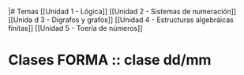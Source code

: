 |# Temas 
[[Unidad  1 - Lógica]]
[[Unidad 2 - Sistemas de numeración]]
[[Unida d 3 - Digrafos y grafos]]
[[Unidad  4 - Estructuras algebráicas finitas]]
[[Unidad 5 - Toería de números]]


# Clases FORMA :: clase dd/mm